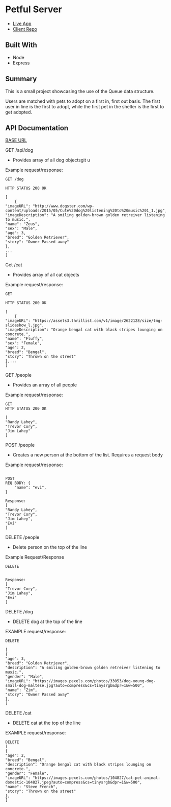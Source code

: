# Petful Server

- [Live App](https://petful-client-final.vercel.app/)
- [Client Repo](https://github.com/arcoleburn/petful-client-final)
## Built With

- Node
- Express


## Summary 

This is a small project showcasing the use of the Queue data structure. 

Users are matched with pets to adopt on a first in, first out basis. The first user in line is the first to adopt, while the first pet in the shelter is the first to get adopted. 


## API Documentation

[BASE URL](http://petful-server.herokuapp.com/api/)

GET /api/dog

- Provides array of all dog objectsgit u

Example request/response:

```
GET /dog

HTTP STATUS 200 OK

[
    {
"imageURL": "http://www.dogster.com/wp-content/uploads/2015/05/Cute%20dog%20listening%20to%20music%201_1.jpg",
"imageDescription": "A smiling golden-brown golden retreiver listening to music.",
"name": "Zeus",
"sex": "Male",
"age": 3,
"breed": "Golden Retriever",
"story": "Owner Passed away"
},
...
]
```

Get /cat

- Provides array of all cat objects

Example request/response:

```
GET 

HTTP STATUS 200 OK

[
    {
"imageURL": "https://assets3.thrillist.com/v1/image/2622128/size/tmg-slideshow_l.jpg",
"imageDescription": "Orange bengal cat with black stripes lounging on concrete.",
"name": "Fluffy",
"sex": "Female",
"age": 2,
"breed": "Bengal",
"story": "Thrown on the street"
},...
]

```

GET /people

- Provides an array of all people

Example request/response:

```
GET 
HTTP STATUS 200 OK

[
"Randy Lahey",
"Trevor Cory",
"Jim Lahey"
]

```

POST /people

- Creates a new person at the bottom of the list. Requires a request body

Example request/response:

```

POST 
REQ BODY: {
    "name": "evi",
}

Response:
[
"Randy Lahey",
"Trevor Cory",
"Jim Lahey",
"Evi"
]

```

DELETE /people

- Delete person on the top of the line

Example Request/Response

```
DELETE


Response:
[
"Trevor Cory",
"Jim Lahey",
"Evi"
]

```

DELETE /dog

- DELETE dog at the top of the line

EXAMPLE request/response:

```
DELETE

[
{
"age": 3,
"breed": "Golden Retriever",
"description": "A smiling golden-brown golden retreiver listening to music.",
"gender": "Male",
"imageURL": "https://images.pexels.com/photos/33053/dog-young-dog-small-dog-maltese.jpg?auto=compress&cs=tinysrgb&dpr=1&w=500",
"name": "Zim",
"story": "Owner Passed away"
},
]
```

DELETE /cat

- DELETE cat at the top of the line

EXAMPLE request/response:

```
DELETE 
[
{
"age": 2,
"breed": "Bengal",
"description": "Orange bengal cat with black stripes lounging on concrete.",
"gender": "Female",
"imageURL": "https://images.pexels.com/photos/104827/cat-pet-animal-domestic-104827.jpeg?auto=compress&cs=tinysrgb&dpr=1&w=500",
"name": "Steve French",
"story": "Thrown on the street"
},
]
```
